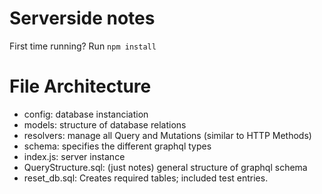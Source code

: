 # Serverside notes

First time running? Run `npm install`

# File Architecture

- config: database instanciation
- models: structure of database relations
- resolvers: manage all Query and Mutations (similar to HTTP Methods)
- schema: specifies the different graphql types
- index.js: server instance
- QueryStructure.sql: (just notes) general structure of graphql schema
- reset_db.sql: Creates required tables; included test entries.
